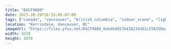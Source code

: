 ```yaml
---
title: "DSCF9889"
date: 2023-10-29T16:33:05-07:00
tags: ["canada", "vancouver", "british_columbia", "indoor_scene", "lights"]
location: "Kerrisdale, Vancouver, BC"
imageUrl: "https://files.yfxu.net/DSCF9889_6eb46d857b438234361c258350aa4df0.jpg"
width: 4310
height: 2870
---
```

